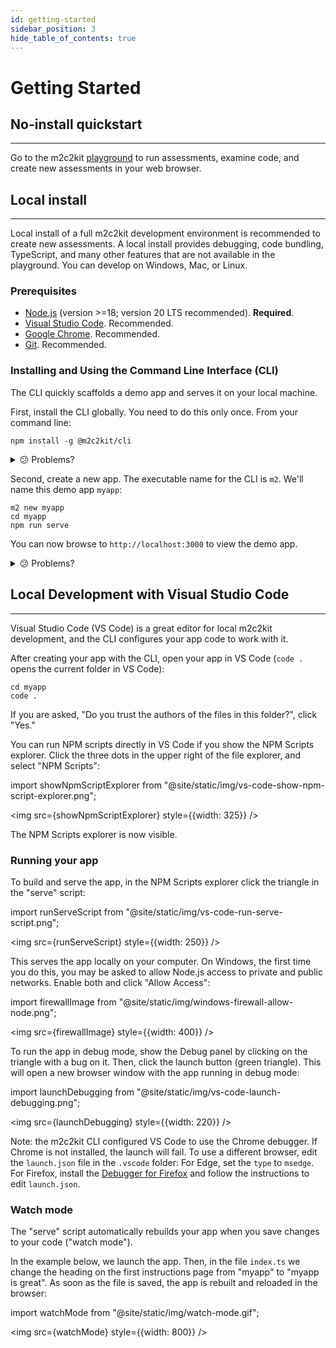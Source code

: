 ```yaml
---
id: getting-started
sidebar_position: 3
hide_table_of_contents: true
---
```


# Getting Started

## No-install quickstart

---

Go to the m2c2kit [playground](/playground) to run assessments, examine code, and create new assessments in your web browser.

## Local install

---

Local install of a full m2c2kit development environment is recommended to create new assessments. A local install provides debugging, code bundling, TypeScript, and many other features that are not available in the playground. You can develop on Windows, Mac, or Linux.

### Prerequisites

- [Node.js](https://nodejs.org/en/download) (version >=18; version 20 LTS recommended). **Required**.
- [Visual Studio Code](https://code.visualstudio.com/download). Recommended.
- [Google Chrome](https://www.google.com/chrome). Recommended.
- [Git](https://git-scm.com/downloads). Recommended.

### Installing and Using the Command Line Interface (CLI)

The CLI quickly scaffolds a demo app and serves it on your local machine.

First, install the CLI globally. You need to do this only once. From your command line:

```
npm install -g @m2c2kit/cli
```

<details style={{ backgroundColor: '#fdf6f6', border: '1px solid #f0b2b2' }}>
    <summary>😕 Problems?</summary>
    <p>If you saw a message similar to <code>Command 'npm' not found</code> or <code>'npm' is not recognized as an internal or external command, operable program or batch file.</code>, make sure you installed <a href="https://nodejs.org/en/download">Node.js</a>. You may need administrator privileges to do this.</p>
</details>

Second, create a new app. The executable name for the CLI is `m2`. We'll name this demo app `myapp`:

```
m2 new myapp
cd myapp
npm run serve
```

You can now browse to `http://localhost:3000` to view the demo app.

<details style={{ backgroundColor: '#fdf6f6', border: '1px solid #f0b2b2' }}>
    <summary>😕 Problems?</summary>
    <p>If you saw error messages after you typed <code>m2 new myapp</code>, make sure you installed the CLI in the first step above. Then, make sure you are not in a special, protected directory. For example, on Windows, the command line prompt might start in <code>c:\\windows</code> or <code>c:\\</code>, which you may not be able to write to. Try this:</p>
    <pre><code>
    mkdir c:\m2c2kit<br/>
    cd c:\m2c2kit<br/>
    m2 new myapp<br/>
    cd myapp<br/>
    npm run serve<br/>
    </code></pre>
</details>

## Local Development with Visual Studio Code

---

Visual Studio Code (VS Code) is a great editor for local m2c2kit development, and the CLI configures your app code to work with it.

After creating your app with the CLI, open your app in VS Code (`code .` opens the current folder in VS Code):

```
cd myapp
code .
```

If you are asked, "Do you trust the authors of the files in this folder?", click "Yes."

You can run NPM scripts directly in VS Code if you show the NPM Scripts explorer. Click the three dots in the upper right of the file explorer, and select "NPM Scripts":

import showNpmScriptExplorer from "@site/static/img/vs-code-show-npm-script-explorer.png";

<img src={showNpmScriptExplorer} style={{width: 325}} />

The NPM Scripts explorer is now visible.

### Running your app

To build and serve the app, in the NPM Scripts explorer click the triangle in the "serve" script:

import runServeScript from "@site/static/img/vs-code-run-serve-script.png";

<img src={runServeScript} style={{width: 250}} />

This serves the app locally on your computer. On Windows, the first time you do this, you may be asked to allow Node.js access to private and public networks. Enable both and click "Allow Access":

import firewallImage from "@site/static/img/windows-firewall-allow-node.png";

<img src={firewallImage} style={{width: 400}} />

To run the app in debug mode, show the Debug panel by clicking on the triangle with a bug on it. Then, click the launch button (green triangle). This will open a new browser window with the app running in debug mode:

import launchDebugging from "@site/static/img/vs-code-launch-debugging.png";

<img src={launchDebugging} style={{width: 220}} />

Note: the m2c2kit CLI configured VS Code to use the Chrome debugger. If Chrome is not installed, the launch will fail. To use a different browser, edit the `launch.json` file in the `.vscode` folder: For Edge, set the `type` to `msedge`. For Firefox, install the [Debugger for Firefox](https://marketplace.visualstudio.com/items?itemName=firefox-devtools.vscode-firefox-debug) and follow the instructions to edit `launch.json`.

### Watch mode

The "serve" script automatically rebuilds your app when you save changes to your code ("watch mode").

In the example below, we launch the app. Then, in the file `index.ts` we change the heading on the first instructions page from "myapp" to "myapp is great". As soon as the file is saved, the app is rebuilt and reloaded in the browser:

import watchMode from "@site/static/img/watch-mode.gif";

<img src={watchMode} style={{width: 800}} />
